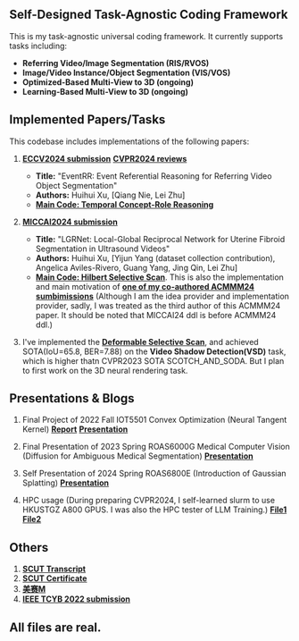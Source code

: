 ## Self-Designed Task-Agnostic Coding Framework

This is my task-agnostic universal coding framework. It currently supports tasks including:

- **Referring Video/Image Segmentation (RIS/RVOS)**
- **Image/Video Instance/Object Segmentation (VIS/VOS)**
- **Optimized-Based Multi-View to 3D (ongoing)**
- **Learning-Based Multi-View to 3D (ongoing)**

## Implemented Papers/Tasks

This codebase includes implementations of the following papers:

1. **[ECCV2024 submission](./readme/EventRR.pdf)**  **[CVPR2024 reviews](./readme/screencapture-openreview-net-forum-2024-04-25-11_37_54.png)** 
    - **Title:** "EventRR: Event Referential Reasoning for Referring Video Object Segmentation"
    - **Authors:** Huihui Xu, [Qiang Nie, Lei Zhu]
    - **[Main Code: Temporal Concept-Role Reasoning](./models/graph/reason_module.py)**

2. **[MICCAI2024 submission](./readme/LGRNet.pdf)**
    - **Title:** "LGRNet: Local-Global Reciprocal Network for Uterine Fibroid Segmentation in Ultrasound Videos"
    - **Authors:** Huihui Xu, [Yijun Yang (dataset collection contribution), Angelica Aviles-Rivero, Guang Yang, Jing Qin, Lei Zhu]
    - **[Main Code: Hilbert Selective Scan](./models/encoder/ops/modules/frame_query_ss2d.py#L576)**. This is also the implementation and main motivation of **[one of my co-authored ACMMM24 sumbimissions](./readme/mm1.pdf)** (Although I am the idea provider and implementation provider, sadly, I was treated as the third author of this ACMMM24 paper. It should be noted that MICCAI24 ddl is before ACMMM24 ddl.)

3. I've implemented the **[Deformable Selective Scan](./models/encoder/ops/modules/deform_selective_scan_mamba_scan.py)**, and achieved SOTA(IoU=65.8, BER=7.88) on the **Video Shadow Detection(VSD)** task, which is higher thatn CVPR2023 SOTA SCOTCH_AND_SODA. But I plan to first work on the 3D neural rendering task.

## Presentations & Blogs

1. Final Project of 2022 Fall IOT5501 Convex Optimization (Neural Tangent Kernel) **[Report](./readme/ntk_report.pdf)**  **[Presentation](./readme/ntk_pre.pdf)** 

2. Final Presentation of 2023 Spring ROAS6000G Medical Computer Vision (Diffusion for Ambiguous Medical Segmentation) **[Presentation](./readme/ROAS6000G_Presentation.pdf)** 

3. Self Presentation of 2024 Spring ROAS6800E (Introduction of Gaussian Splatting) **[Presentation](./readme/haosen_gs.pdf)**

4. HPC usage (During preparing CVPR2024, I self-learned slurm to use HKUSTGZ A800 GPUS. I was also the HPC tester of LLM Training.) **[File1](./readme/hpc.pdf)** **[File2](./readme/hpc_v2.pdf)**

## Others
1. **[SCUT Transcript](./readme/haosen_gs.pdf)** 
2. **[SCUT Certificate](./readme/haosen_gs.pdf)**
3. **[美赛M](./readme/haosen_gs.pdf)**
4. **[IEEE TCYB 2022 submission](./readme/haosen_gs.pdf)**

## All files are real.


